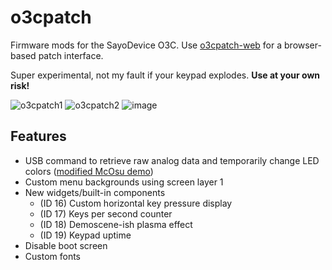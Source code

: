 # o3cpatch

Firmware mods for the SayoDevice O3C. Use [o3cpatch-web](https://khang06.github.io/o3cpatch-web) for a browser-based patch interface.

Super experimental, not my fault if your keypad explodes. **Use at your own risk!**

![o3cpatch1](https://github.com/user-attachments/assets/18c6a00d-6839-4da1-aede-9686996024ef)
![o3cpatch2](https://github.com/user-attachments/assets/e04e4ade-18e4-4cac-b14c-0bfb1d531c2f)
![image](https://github.com/khang06/misc/assets/11239786/cbf3d740-d516-4129-9aa4-1912a76820af)

## Features
* USB command to retrieve raw analog data and temporarily change LED colors ([modified McOsu demo](https://files.catbox.moe/sgqusr.mp4))
* Custom menu backgrounds using screen layer 1
* New widgets/built-in components
    * (ID 16) Custom horizontal key pressure display
    * (ID 17) Keys per second counter
    * (ID 18) Demoscene-ish plasma effect
    * (ID 19) Keypad uptime
* Disable boot screen
* Custom fonts
